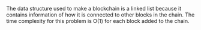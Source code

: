 The data structure used to make a blockchain is a linked list because it
contains information of how it is connected to other blocks in the chain.
The time complexity for this problem is O(1) for each block added to the
chain.
